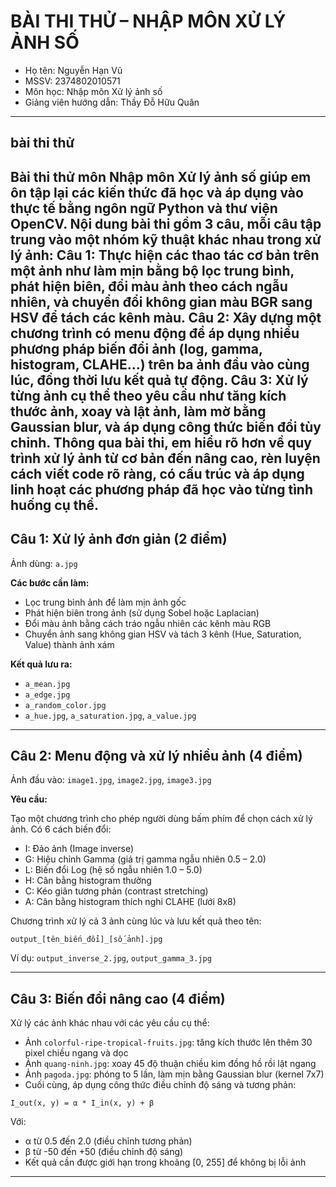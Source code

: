 # BÀI THI THỬ – NHẬP MÔN XỬ LÝ ẢNH SỐ
- Họ tên: Nguyễn Hạn Vũ  
- MSSV: 2374802010571  
- Môn học: Nhập môn Xử lý ảnh số  
- Giảng viên hướng dẫn: Thầy Đỗ Hữu Quân  

---

## bài thi thử

Bài thi thử môn Nhập môn Xử lý ảnh số giúp em ôn tập lại các kiến thức đã học và áp dụng vào thực tế bằng ngôn ngữ Python và thư viện OpenCV. Nội dung bài thi gồm 3 câu, mỗi câu tập trung vào một nhóm kỹ thuật khác nhau trong xử lý ảnh:
Câu 1: Thực hiện các thao tác cơ bản trên một ảnh như làm mịn bằng bộ lọc trung bình, phát hiện biên, đổi màu ảnh theo cách ngẫu nhiên, và chuyển đổi không gian màu BGR sang HSV để tách các kênh màu.
Câu 2: Xây dựng một chương trình có menu động để áp dụng nhiều phương pháp biến đổi ảnh (log, gamma, histogram, CLAHE...) trên ba ảnh đầu vào cùng lúc, đồng thời lưu kết quả tự động.
Câu 3: Xử lý từng ảnh cụ thể theo yêu cầu như tăng kích thước ảnh, xoay và lật ảnh, làm mờ bằng Gaussian blur, và áp dụng công thức biến đổi tùy chỉnh.
Thông qua bài thi, em hiểu rõ hơn về quy trình xử lý ảnh từ cơ bản đến nâng cao, rèn luyện cách viết code rõ ràng, có cấu trúc và áp dụng linh hoạt các phương pháp đã học vào từng tình huống cụ thể.
---

##  Câu 1: Xử lý ảnh đơn giản (2 điểm)

Ảnh dùng: `a.jpg`

**Các bước cần làm:**

- Lọc trung bình ảnh để làm mịn ảnh gốc
- Phát hiện biên trong ảnh (sử dụng Sobel hoặc Laplacian)
- Đổi màu ảnh bằng cách tráo ngẫu nhiên các kênh màu RGB
- Chuyển ảnh sang không gian HSV và tách 3 kênh (Hue, Saturation, Value) thành ảnh xám

**Kết quả lưu ra:**

- `a_mean.jpg`
- `a_edge.jpg`
- `a_random_color.jpg`
- `a_hue.jpg`, `a_saturation.jpg`, `a_value.jpg`

---

## Câu 2: Menu động và xử lý nhiều ảnh (4 điểm)

Ảnh đầu vào: `image1.jpg`, `image2.jpg`, `image3.jpg`

**Yêu cầu:**

Tạo một chương trình cho phép người dùng bấm phím để chọn cách xử lý ảnh. Có 6 cách biến đổi:

- I: Đảo ảnh (Image inverse)
- G: Hiệu chỉnh Gamma (giá trị gamma ngẫu nhiên 0.5 – 2.0)
- L: Biến đổi Log (hệ số ngẫu nhiên 1.0 – 5.0)
- H: Cân bằng histogram thường
- C: Kéo giãn tương phản (contrast stretching)
- A: Cân bằng histogram thích nghi CLAHE (lưới 8x8)

Chương trình xử lý cả 3 ảnh cùng lúc và lưu kết quả theo tên:

```
output_[tên_biến_đổi]_[số_ảnh].jpg
```

Ví dụ: `output_inverse_2.jpg`, `output_gamma_3.jpg`

---

##  Câu 3: Biến đổi nâng cao (4 điểm)

Xử lý các ảnh khác nhau với các yêu cầu cụ thể:

- Ảnh `colorful-ripe-tropical-fruits.jpg`: tăng kích thước lên thêm 30 pixel chiều ngang và dọc
- Ảnh `quang-ninh.jpg`: xoay 45 độ thuận chiều kim đồng hồ rồi lật ngang
- Ảnh `pagoda.jpg`: phóng to 5 lần, làm mịn bằng Gaussian blur (kernel 7x7)
- Cuối cùng, áp dụng công thức điều chỉnh độ sáng và tương phản:

```
I_out(x, y) = α * I_in(x, y) + β
```

Với:
- α từ 0.5 đến 2.0 (điều chỉnh tương phản)
- β từ -50 đến +50 (điều chỉnh độ sáng)
- Kết quả cần được giới hạn trong khoảng [0, 255] để không bị lỗi ảnh

---




